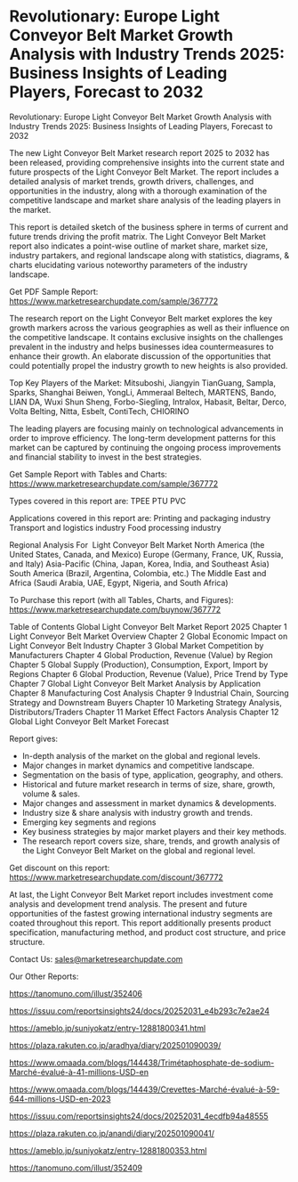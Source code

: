 # Revolutionary: Europe Light Conveyor Belt Market Growth Analysis with Industry Trends 2025: Business Insights of Leading Players, Forecast to 2032

Revolutionary: Europe Light Conveyor Belt Market Growth Analysis with Industry Trends 2025: Business Insights of Leading Players, Forecast to 2032

The new Light Conveyor Belt Market research report 2025 to 2032 has been released, providing comprehensive insights into the current state and future prospects of the Light Conveyor Belt Market. The report includes a detailed analysis of market trends, growth drivers, challenges, and opportunities in the industry, along with a thorough examination of the competitive landscape and market share analysis of the leading players in the market.

This report is detailed sketch of the business sphere in terms of current and future trends driving the profit matrix. The Light Conveyor Belt Market report also indicates a point-wise outline of market share, market size, industry partakers, and regional landscape along with statistics, diagrams, & charts elucidating various noteworthy parameters of the industry landscape.

Get PDF Sample Report: https://www.marketresearchupdate.com/sample/367772

The research report on the Light Conveyor Belt market explores the key growth markers across the various geographies as well as their influence on the competitive landscape. It contains exclusive insights on the challenges prevalent in the industry and helps businesses idea countermeasures to enhance their growth. An elaborate discussion of the opportunities that could potentially propel the industry growth to new heights is also provided.

Top Key Players of the Market:
Mitsuboshi, Jiangyin TianGuang, Sampla, Sparks, Shanghai Beiwen, YongLi, Ammeraal Beltech, MARTENS, Bando, LIAN DA, Wuxi Shun Sheng, Forbo-Siegling, Intralox, Habasit, Beltar, Derco, Volta Belting, Nitta, Esbelt, ContiTech, CHIORINO


The leading players are focusing mainly on technological advancements in order to improve efficiency. The long-term development patterns for this market can be captured by continuing the ongoing process improvements and financial stability to invest in the best strategies.

Get Sample Report with Tables and Charts: https://www.marketresearchupdate.com/sample/367772

Types covered in this report are:
TPEE
PTU
PVC


Applications covered in this report are:
Printing and packaging industry
Transport and logistics industry
Food processing industry


Regional Analysis For  Light Conveyor Belt Market
North America (the United States, Canada, and Mexico)
Europe (Germany, France, UK, Russia, and Italy)
Asia-Pacific (China, Japan, Korea, India, and Southeast Asia)
South America (Brazil, Argentina, Colombia, etc.)
The Middle East and Africa (Saudi Arabia, UAE, Egypt, Nigeria, and South Africa)

To Purchase this report (with all Tables, Charts, and Figures): https://www.marketresearchupdate.com/buynow/367772

Table of Contents
Global Light Conveyor Belt Market Report 2025
Chapter 1 Light Conveyor Belt Market Overview
Chapter 2 Global Economic Impact on Light Conveyor Belt Industry
Chapter 3 Global Market Competition by Manufacturers
Chapter 4 Global Production, Revenue (Value) by Region
Chapter 5 Global Supply (Production), Consumption, Export, Import by Regions
Chapter 6 Global Production, Revenue (Value), Price Trend by Type
Chapter 7 Global Light Conveyor Belt Market Analysis by Application
Chapter 8 Manufacturing Cost Analysis
Chapter 9 Industrial Chain, Sourcing Strategy and Downstream Buyers
Chapter 10 Marketing Strategy Analysis, Distributors/Traders
Chapter 11 Market Effect Factors Analysis
Chapter 12 Global Light Conveyor Belt Market Forecast

Report gives:

- In-depth analysis of the market on the global and regional levels.
- Major changes in market dynamics and competitive landscape.
- Segmentation on the basis of type, application, geography, and others.
- Historical and future market research in terms of size, share, growth, volume & sales.
- Major changes and assessment in market dynamics & developments.
- Industry size & share analysis with industry growth and trends.
- Emerging key segments and regions
- Key business strategies by major market players and their key methods.
- The research report covers size, share, trends, and growth analysis of the Light Conveyor Belt Market on the global and regional level.

Get discount on this report: https://www.marketresearchupdate.com/discount/367772

At last, the Light Conveyor Belt Market report includes investment come analysis and development trend analysis. The present and future opportunities of the fastest growing international industry segments are coated throughout this report. This report additionally presents product specification, manufacturing method, and product cost structure, and price structure.

Contact Us:
sales@marketresearchupdate.com

Our Other Reports:

https://tanomuno.com/illust/352406

https://issuu.com/reportsinsights24/docs/20252031_e4b293c7e2ae24

https://ameblo.jp/suniyokatz/entry-12881800341.html

https://plaza.rakuten.co.jp/aradhya/diary/202501090039/

https://www.omaada.com/blogs/144438/Trimétaphosphate-de-sodium-Marché-évalué-à-41-millions-USD-en

https://www.omaada.com/blogs/144439/Crevettes-Marché-évalué-à-59-644-millions-USD-en-2023

https://issuu.com/reportsinsights24/docs/20252031_4ecdfb94a48555

https://plaza.rakuten.co.jp/anandi/diary/202501090041/

https://ameblo.jp/suniyokatz/entry-12881800353.html

https://tanomuno.com/illust/352409
